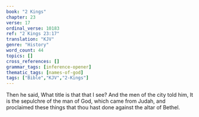 ```yaml
---
book: "2 Kings"
chapter: 23
verse: 17
ordinal_verse: 10183
ref: "2 Kings 23:17"
translation: "KJV"
genre: "History"
word_count: 44
topics: []
cross_references: []
grammar_tags: [inference-opener]
thematic_tags: [names-of-god]
tags: ["Bible","KJV","2-Kings"]
---
```

Then he said, What title is that that I see? And the men of the city told him, It is the sepulchre of the man of God, which came from Judah, and proclaimed these things that thou hast done against the altar of Bethel.
